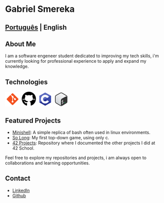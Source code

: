 # Gabriel Smereka

## [Português](https://github.com/gsmereka) | English

## About Me

I am a software engeneer student dedicated to improving my tech skills, i'm currently looking for professional experience to apply and expand my knowledge.

## Technologies

![git](https://github.com/gsmereka/gsmereka/blob/main/readme_content/icon_git.png?raw=true)
![github](https://github.com/gsmereka/gsmereka/blob/main/readme_content/icon_github.png?raw=true)
![c](https://github.com/gsmereka/gsmereka/blob/main/readme_content/icon_c.png?raw=true)
![bash](https://github.com/gsmereka/gsmereka/blob/main/readme_content/icon_bash.png?raw=true)

## Featured Projects

- [Minishell](https://github.com/gsmereka/Minishell): A simple replica of bash often used in linux environments.
- [So Long](https://github.com/gsmereka/So_long): My first top-down game, using only c.
- [42 Projects](https://github.com/gsmereka/42_Projects): Repository where I documented the other projects I did at 42 School.

Feel free to explore my repositories and projects, i am always open to collaborations and learning opportunities.

## Contact

- [LinkedIn](https://www.linkedin.com/in/gabriel-smereka-3720a523b)
- [Github](https://github.com/gsmereka)
